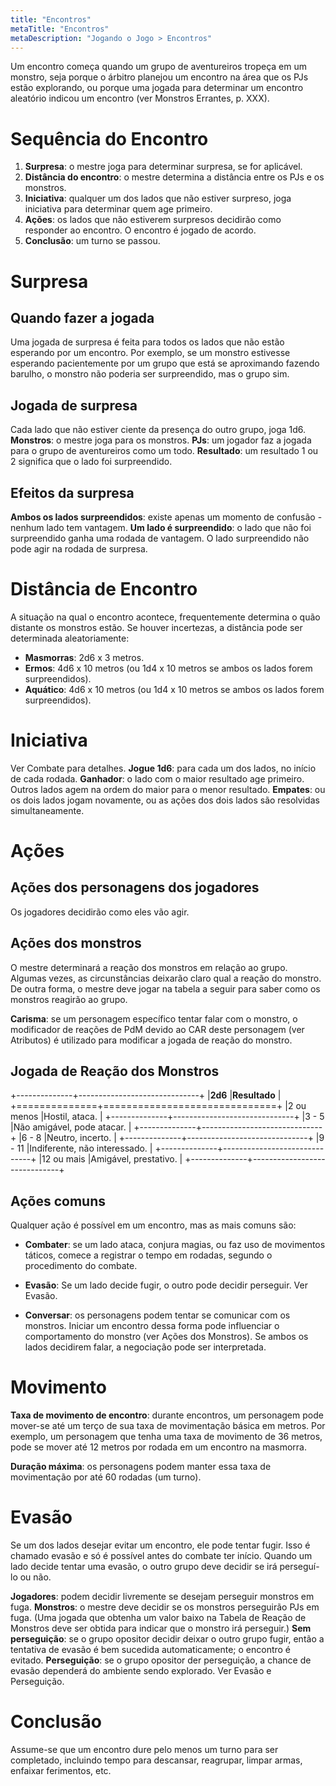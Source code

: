 ```yaml
---
title: "Encontros"
metaTitle: "Encontros"
metaDescription: "Jogando o Jogo > Encontros"
---
```


Um encontro começa quando um grupo de aventureiros tropeça em um monstro, seja porque o árbitro planejou um encontro na área que os PJs estão explorando, ou porque uma jogada para determinar um encontro aleatório indicou um encontro (ver Monstros Errantes, p. XXX).

# Sequência do Encontro
1. **Surpresa**: o mestre joga para determinar surpresa, se for aplicável.
2. **Distância do encontro**: o mestre determina a distância entre os PJs e os monstros.
3. **Iniciativa**: qualquer um dos lados que não estiver surpreso, joga iniciativa para determinar quem age primeiro.
4. **Ações**: os lados que não estiverem surpresos decidirão como responder ao encontro. O encontro é jogado de acordo.
5. **Conclusão**: um turno se passou.

# Surpresa
## Quando fazer a jogada
Uma jogada de surpresa é feita para todos os lados que não estão esperando por um encontro. Por exemplo, se um monstro estivesse esperando pacientemente por um grupo que está se aproximando fazendo barulho, o monstro não poderia ser surpreendido, mas o grupo sim.

## Jogada de surpresa
Cada lado que não estiver ciente da presença do outro grupo, joga 1d6.
**Monstros**: o mestre joga para os monstros.
**PJs**: um jogador faz a jogada para o grupo de aventureiros como um todo.
**Resultado**: um resultado 1 ou 2 significa que o lado foi surpreendido.

## Efeitos da surpresa
**Ambos os lados surpreendidos**: existe apenas um momento de confusão - nenhum lado tem vantagem.
**Um lado é surpreendido**: o lado que não foi surpreendido ganha uma rodada de vantagem. O lado surpreendido não pode agir na rodada de surpresa.

# Distância de Encontro
A situação na qual o encontro acontece, frequentemente determina o quão distante os monstros estão. Se houver incertezas, a distância pode ser determinada aleatoriamente:
* **Masmorras**: 2d6 x 3 metros.
* **Ermos**: 4d6 x 10 metros (ou 1d4 x 10 metros se ambos os lados forem surpreendidos).
* **Aquático**: 4d6 x 10 metros (ou 1d4 x 10 metros se ambos os lados forem surpreendidos).

# Iniciativa
Ver Combate para detalhes.
**Jogue 1d6**: para cada um dos lados, no início de cada rodada.
**Ganhador**: o lado com o maior resultado age primeiro. Outros lados agem na ordem do maior para o menor resultado.
**Empates**: ou os dois lados jogam novamente, ou as ações dos dois lados são resolvidas simultaneamente.

# Ações
## Ações dos personagens dos jogadores
Os jogadores decidirão como eles vão agir.

## Ações dos monstros
O mestre determinará a reação dos monstros em relação ao grupo. Algumas vezes, as circunstâncias deixarão claro qual a reação do monstro. De outra forma, o mestre deve jogar na tabela a seguir para saber como os monstros reagirão ao grupo.

**Carisma**: se um personagem específico tentar falar com o monstro, o modificador de reações de PdM devido ao CAR deste personagem (ver Atributos) é utilizado para modificar a jogada de reação do monstro.

## Jogada de Reação dos Monstros

+--------------+------------------------------+
|**2d6**       |**Resultado**                 |
+==============+==============================+
|2 ou menos    |Hostil, ataca.                |
+--------------+------------------------------+
|3 - 5         |Não amigável, pode atacar.    |
+--------------+------------------------------+
|6 - 8         |Neutro, incerto.              |
+--------------+------------------------------+
|9 - 11        |Indiferente, não interessado. |
+--------------+------------------------------+
|12 ou mais    |Amigável, prestativo.         |
+--------------+------------------------------+

## Ações comuns
Qualquer ação é possível em um encontro, mas as mais comuns são:

* **Combater**: se um lado ataca, conjura magias, ou faz uso de movimentos táticos, comece a registrar o tempo em rodadas, segundo o procedimento do combate.

* **Evasão**: Se um lado decide fugir, o outro pode decidir perseguir. Ver Evasão.

* **Conversar**: os personagens podem tentar se comunicar com os monstros. Iniciar um encontro dessa forma pode influenciar o comportamento do monstro (ver Ações dos Monstros). Se ambos os lados decidirem falar, a negociação pode ser interpretada.

# Movimento
**Taxa de movimento de encontro**: durante encontros, um personagem pode mover-se até um terço de sua taxa de movimentação básica em metros. Por exemplo, um personagem que tenha uma taxa de movimento de 36 metros, pode se mover até 12 metros por rodada em um encontro na masmorra.

**Duração máxima**: os personagens podem manter essa taxa de movimentação por até 60 rodadas (um turno).

# Evasão
Se um dos lados desejar evitar um encontro, ele pode tentar fugir. Isso é chamado evasão e só é possível antes do combate ter início. Quando um lado decide tentar uma evasão, o outro grupo deve decidir se irá perseguí-lo ou não. 

**Jogadores**: podem decidir livremente se desejam perseguir monstros em fuga.
**Monstros**: o mestre deve decidir se os monstros perseguirão PJs em fuga. (Uma jogada que obtenha um valor baixo na Tabela de Reação de Monstros deve ser obtida para indicar que o monstro irá perseguir.)
**Sem perseguição**: se o grupo opositor decidir deixar o outro grupo fugir, então a tentativa de evasão é bem sucedida automaticamente; o encontro é evitado.
**Perseguição**: se o grupo opositor der perseguição, a chance de evasão dependerá do ambiente sendo explorado. Ver Evasão e Perseguição.

# Conclusão
Assume-se que um encontro dure pelo menos um turno para ser completado, incluindo tempo para descansar, reagrupar, limpar armas, enfaixar ferimentos, etc. 
